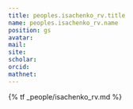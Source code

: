 ```yaml
---
title: peoples.isachenko_rv.title
name: peoples.isachenko_rv.name
position: gs
avatar:
mail:
site:
scholar:
orcid:
mathnet:
---
```


{% tf _people/isachenko_rv.md %}